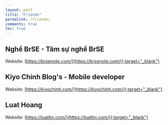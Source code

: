 ```yaml
---
layout: post
title: "Friends"
permalink: /friends/
comments: true
toc: true
---
```


## Nghề BrSE - Tâm sự nghề BrSE
Website: [https://brsenote.com/](https://brsenote.com/){:target="_blank"}

## Kiyo Chinh Blog's - Mobile developer
Website: [https://kiyochinh.com/](https://kiyochinh.com/){:target="_blank"}

## Luat Hoang
Website: [https://luathn.com/](https://luathn.com/){:target="_blank"}
